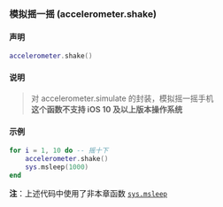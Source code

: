 ### 模拟摇一摇 (**accelerometer\.shake**)


#### 声明
```lua
accelerometer.shake()
```

#### 说明
> 对 accelerometer\.simulate 的封装，模拟摇一摇手机  
> **这个函数不支持 iOS 10 及以上版本操作系统**  

#### 示例  
```lua
for i = 1, 10 do -- 摇十下
    accelerometer.shake()
    sys.msleep(1000)
end
```
**注**：上述代码中使用了非本章函数 [`sys.msleep`](/Handbook/sys/sys.msleep.md)

